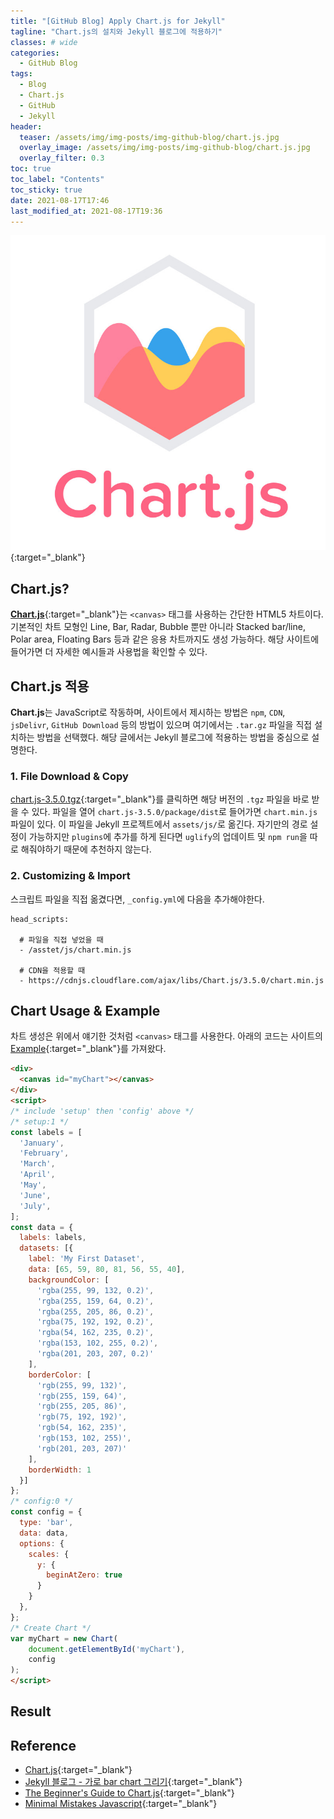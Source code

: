 ```yaml
---
title: "[GitHub Blog] Apply Chart.js for Jekyll"
tagline: "Chart.js의 설치와 Jekyll 블로그에 적용하기"
classes: # wide
categories:
  - GitHub Blog
tags:
  - Blog
  - Chart.js
  - GitHub
  - Jekyll
header:
  teaser: /assets/img/img-posts/img-github-blog/chart.js.jpg
  overlay_image: /assets/img/img-posts/img-github-blog/chart.js.jpg
  overlay_filter: 0.3
toc: true
toc_label: "Contents"
toc_sticky: true
date: 2021-08-17T17:46
last_modified_at: 2021-08-17T19:36
---
```



[![Thumbnail](/assets/img/img-posts/img-github-blog/chart.js.jpg)](https://www.chartjs.org/){:target="_blank"}

## Chart.js?

[**Chart.js**](https://chartjs.org){:target="_blank"}는 `<canvas>` 태그를 사용하는 간단한 HTML5 차트이다. 기본적인 차트 모형인 Line, Bar, Radar, Bubble 뿐만 아니라 Stacked bar/line, Polar area, Floating Bars 등과 같은 응용 차트까지도 생성 가능하다. 해당 사이트에 들어가면 더 자세한 예시들과 사용법을 확인할 수 있다.


## Chart.js 적용

**Chart.js**는 JavaScript로 작동하며, 사이트에서 제시하는 방법은 `npm`, `CDN`, `jsDelivr`, `GitHub Download` 등의 방법이 있으며 여기에서는 `.tar.gz` 파일을 직접 설치하는 방법을 선택했다. 해당 글에서는 Jekyll 블로그에 적용하는 방법을 중심으로 설명한다.

### 1. File Download & Copy

[chart.js-3.5.0.tgz](https://github.com/chartjs/Chart.js/releases/download/v3.5.0/chart.js-3.5.0.tgz){:target="_blank"}를 클릭하면 해당 버전의 `.tgz` 파일을 바로 받을 수 있다. 파일을 열어 `chart.js-3.5.0/package/dist`로 들어가면 `chart.min.js` 파일이 있다. 이 파일을 Jekyll 프로젝트에서 `assets/js/`로 옮긴다. 자기만의 경로 설정이 가능하지만 `plugins`에 추가를 하게 된다면 `uglify`의 업데이트 및 `npm run`을 따로 해줘야하기 때문에 추천하지 않는다.

### 2. Customizing & Import

스크립트 파일을 직접 옮겼다면, `_config.yml`에 다음을 추가해야한다.

```
head_scripts:

  # 파일을 직접 넣었을 때
  - /asstet/js/chart.min.js

  # CDN을 적용할 때
  - https://cdnjs.cloudflare.com/ajax/libs/Chart.js/3.5.0/chart.min.js
```


## Chart Usage & Example

차트 생성은 위에서 얘기한 것처럼 `<canvas>` 태그를 사용한다. 아래의 코드는 사이트의 [Example](https://www.chartjs.org/docs/latest/getting-started/usage.html){:target="_blank"}를 가져왔다.

```html
<div>
  <canvas id="myChart"></canvas>
</div>
<script>
/* include 'setup' then 'config' above */
/* setup:1 */
const labels = [
  'January',
  'February',
  'March',
  'April',
  'May',
  'June',
  'July',
];
const data = {
  labels: labels,
  datasets: [{
    label: 'My First Dataset',
    data: [65, 59, 80, 81, 56, 55, 40],
    backgroundColor: [
      'rgba(255, 99, 132, 0.2)',
      'rgba(255, 159, 64, 0.2)',
      'rgba(255, 205, 86, 0.2)',
      'rgba(75, 192, 192, 0.2)',
      'rgba(54, 162, 235, 0.2)',
      'rgba(153, 102, 255, 0.2)',
      'rgba(201, 203, 207, 0.2)'
    ],
    borderColor: [
      'rgb(255, 99, 132)',
      'rgb(255, 159, 64)',
      'rgb(255, 205, 86)',
      'rgb(75, 192, 192)',
      'rgb(54, 162, 235)',
      'rgb(153, 102, 255)',
      'rgb(201, 203, 207)'
    ],
    borderWidth: 1
  }]
};
/* config:0 */
const config = {
  type: 'bar',
  data: data,
  options: {
    scales: {
      y: {
        beginAtZero: true
      }
    }
  },
};
/* Create Chart */
var myChart = new Chart(
    document.getElementById('myChart'),
    config
);
</script>
```


## Result

<div>
  <canvas id="myChart"></canvas>
</div>
<script>
/* include 'setup' then 'config' above */
/* setup:1 */
const labels = [
  'January',
  'February',
  'March',
  'April',
  'May',
  'June',
  'July',
];
const data = {
  labels: labels,
  datasets: [{
    label: 'My First Dataset',
    data: [65, 59, 80, 81, 56, 55, 40],
    backgroundColor: [
      'rgba(255, 99, 132, 0.2)',
      'rgba(255, 159, 64, 0.2)',
      'rgba(255, 205, 86, 0.2)',
      'rgba(75, 192, 192, 0.2)',
      'rgba(54, 162, 235, 0.2)',
      'rgba(153, 102, 255, 0.2)',
      'rgba(201, 203, 207, 0.2)'
    ],
    borderColor: [
      'rgb(255, 99, 132)',
      'rgb(255, 159, 64)',
      'rgb(255, 205, 86)',
      'rgb(75, 192, 192)',
      'rgb(54, 162, 235)',
      'rgb(153, 102, 255)',
      'rgb(201, 203, 207)'
    ],
    borderWidth: 1
  }]
};
/* config:0 */
const config = {
  type: 'bar',
  data: data,
  options: {
    scales: {
      y: {
        beginAtZero: true
      }
    }
  },
};
/* Create Chart */
var myChart = new Chart(
    document.getElementById('myChart'),
    config
);
</script>


## Reference

- [Chart.js](https://www.chartjs.org/){:target="_blank"}
- [Jekyll 블로그 - 가로 bar chart 그리기](https://inasie.github.io/it%EC%9D%BC%EB%B0%98/jekyll-%EA%B0%80%EB%A1%9C-bar-chart/){:target="_blank"}
- [The Beginner's Guide to Chart.js](https://www.stanleyulili.com/javascript/beginner-guide-to-chartjs/){:target="_blank"}
- [Minimal Mistakes Javascript](https://mmistakes.github.io/minimal-mistakes/docs/javascript/){:target="_blank"}
